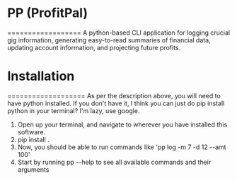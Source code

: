 
# PP (ProfitPal)
==================
A python-based CLI application for logging crucial gig information, generating easy-to-read summaries of financial data, updating account information, and projecting future profits.

# Installation
===================
As per the description above, you will need to have python installed. If you don't have it, I think you can just do pip install python in your terminal? I'm lazy, use google.

1) Open up your terminal, and navigate to wherever you have installed this software. 
2) pip install .
3) Now, you should be able to run commands like 'pp log -m 7 -d 12 --amt 100'
4) Start by running pp --help to see all available commands and their arguments

